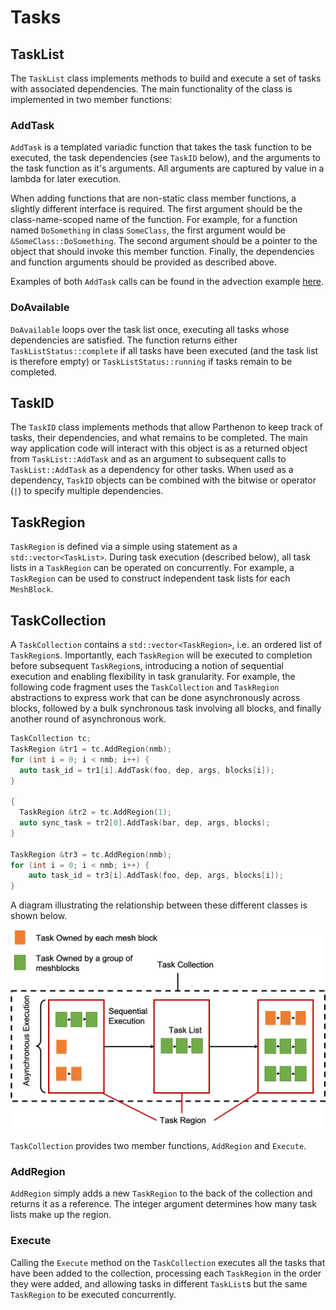 # Tasks

## TaskList
The `TaskList` class implements methods to build and execute a set of tasks with associated dependencies.  The main functionality of the class is implemented in two member functions:

### AddTask
`AddTask` is a templated variadic function that takes the task function to be executed, the task dependencies (see `TaskID` below), and the arguments to the task function as it's arguments.  All arguments are captured by value in a lambda for later execution.

When adding functions that are non-static class member functions, a slightly different interface is required.  The first argument should be the class-name-scoped name of the function.  For example, for a function named `DoSomething` in class `SomeClass`, the first argument would be `&SomeClass::DoSomething`.  The second argument should be a pointer to the object that should invoke this member function.  Finally, the dependencies and function arguments should be provided as described above.

Examples of both `AddTask` calls can be found in the advection example [here](../example/advection/advection_driver.cpp).

### DoAvailable
`DoAvailable` loops over the task list once, executing all tasks whose dependencies are satisfied.  The function returns either `TaskListStatus::complete` if all tasks have been executed (and the task list is therefore empty) or `TaskListStatus::running` if tasks remain to be completed.

## TaskID
The `TaskID` class implements methods that allow Parthenon to keep track of tasks, their dependencies, and what remains to be completed.  The main way application code will interact with this object is as a returned object from `TaskList::AddTask` and as an argument to subsequent calls to `TaskList::AddTask` as a dependency for other tasks.  When used as a dependency, `TaskID` objects can be combined with the bitwise or operator (`|`) to specify multiple dependencies.

 ## TaskRegion
 `TaskRegion` is defined via a simple using statement as a `std::vector<TaskList>`.  During task execution (described below), all task lists in a `TaskRegion` can be operated on concurrently.  For example, a `TaskRegion` can be used to construct independent task lists for each `MeshBlock`.

 ## TaskCollection
 A `TaskCollection` contains a `std::vector<TaskRegion>`, i.e. an ordered list of `TaskRegion`s.  Importantly, each `TaskRegion` will be executed to completion before subsequent `TaskRegion`s, introducing a notion of sequential execution and enabling flexibility in task granularity.  For example, the following code fragment uses the `TaskCollection` and `TaskRegion` abstractions to express work that can be done asynchronously across blocks, followed by a bulk synchronous task involving all blocks, and finally another round of asynchronous work.
 ```c++
 TaskCollection tc;
 TaskRegion &tr1 = tc.AddRegion(nmb);
 for (int i = 0; i < nmb; i++) {
   auto task_id = tr1[i].AddTask(foo, dep, args, blocks[i]);
 }

 {
   TaskRegion &tr2 = tc.AddRegion(1);
   auto sync_task = tr2[0].AddTask(bar, dep, args, blocks);
 }

 TaskRegion &tr3 = tc.AddRegion(nmb);
 for (int i = 0; i < nmb; i++) {
     auto task_id = tr3[i].AddTask(foo, dep, args, blocks[i]);
 }
 ```

A diagram illustrating the relationship between these different classes is shown below.
 
![Task Diagram](TaskDiagram.png)

 `TaskCollection` provides two member functions, `AddRegion` and `Execute`.

 ### AddRegion

 `AddRegion` simply adds a new `TaskRegion` to the back of the collection and returns it as a reference.  The integer argument determines how many task lists make up the region.



 ### Execute

 Calling the `Execute` method on the `TaskCollection` executes all the tasks that have been added to the collection, processing each `TaskRegion` in the order they were added, and allowing tasks in different `TaskList`s but the same `TaskRegion` to be executed concurrently.
